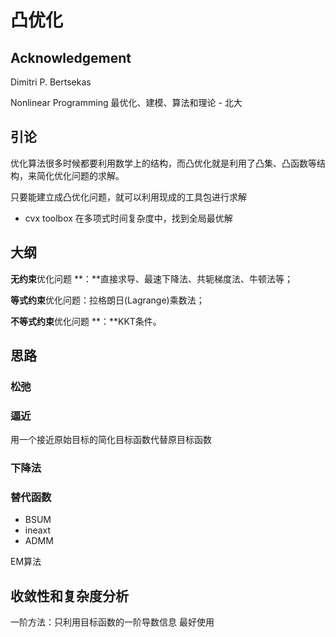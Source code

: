 
# 凸优化


## Acknowledgement


Dimitri P. Bertsekas

Nonlinear Programming
最优化、建模、算法和理论 - 北大



## 引论
优化算法很多时候都要利用数学上的结构，而凸优化就是利用了凸集、凸函数等结构，来简化优化问题的求解。


只要能建立成凸优化问题，就可以利用现成的工具包进行求解

- cvx toolbox 在多项式时间复杂度中，找到全局最优解



## 大纲


**无约束**优化问题 **：**直接求导、最速下降法、共轭梯度法、牛顿法等；

**等式约束**优化问题：拉格朗日(Lagrange)乘数法；

**不等式约束**优化问题 **：**KKT条件。


## 思路

### 松弛


### 逼近

用一个接近原始目标的简化目标函数代替原目标函数



### 下降法


### 替代函数

- BSUM
- ineaxt
- ADMM

EM算法
## 收敛性和复杂度分析

一阶方法：只利用目标函数的一阶导数信息 最好使用

